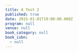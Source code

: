 ```yaml
---
title: A Test 2
published: true
date: 2015-01-01T19:00:00.000Z
program: null
venue: null
book_category: null
book_isbn:
  - null
---
```

